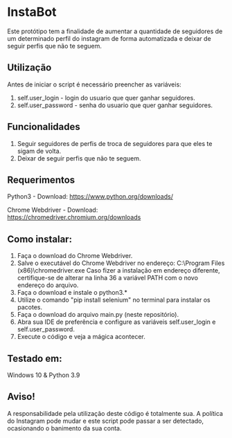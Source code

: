 # InstaBot
Este protótipo tem a finalidade de aumentar a quantidade de seguidores de um determinado perfil do instagram de forma automatizada e deixar de seguir perfis que não te seguem.

## Utilização
Antes de iniciar o script é necessário preencher as variáveis:
1. self.user_login - login do usuario que quer ganhar seguidores.
2. self.user_password - senha do usuario que quer ganhar seguidores.

## Funcionalidades
1. Seguir seguidores de perfis de troca de seguidores para que eles te sigam de volta.
2. Deixar de seguir perfis que não te seguem.

## Requerimentos
Python3 - Download: https://www.python.org/downloads/

Chrome Webdriver - Download: https://chromedriver.chromium.org/downloads

## Como instalar:
1. Faça o download do Chrome Webdriver.
2. Salve o executável do Chrome Webdriver no endereço: C:\Program Files (x86)\chromedriver.exe Caso fizer a instalação em endereço diferente, certifique-se de alterar na linha 36 a variável PATH com o novo endereço do arquivo.
3. Faça o download e instale o python3.*
4. Utilize o comando "pip install selenium" no terminal para instalar os pacotes.
5. Faça o download do arquivo main.py (neste repositório).
6. Abra sua IDE de preferência e configure as variáveis self.user_login e self.user_password.
7. Execute o código e veja a mágica acontecer.

## Testado em:
Windows 10 & Python 3.9

## Aviso!
A responsabilidade pela utilização deste código é totalmente sua. A política do Instagram pode mudar e este script pode passar a ser detectado, ocasionando o banimento da sua conta.
